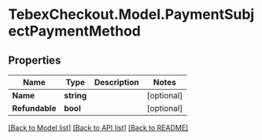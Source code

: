 # TebexCheckout.Model.PaymentSubjectPaymentMethod

## Properties

Name | Type | Description | Notes
------------ | ------------- | ------------- | -------------
**Name** | **string** |  | [optional] 
**Refundable** | **bool** |  | [optional] 

[[Back to Model list]](../README.md#documentation-for-models) [[Back to API list]](../README.md#documentation-for-api-endpoints) [[Back to README]](../README.md)

